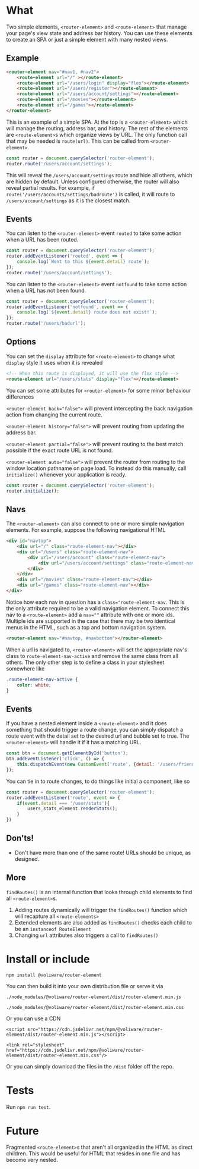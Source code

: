 # What
Two simple elements, `<router-element>` and `<route-element>` that manage your page's view state and address bar history. You can use these elements to create an SPA or just a simple element with many nested views.

## Example

```html
<router-element nav="#nav1, #nav2">
    <route-element url="/" ></route-element>
    <route-element url="/users/login" display="flex"></route-element>
    <route-element url="/users/register"></route-element>
    <route-element url="/users/account/settings"></route-element>
    <route-element url="/movies"></route-element>
    <route-element url="/games"></route-element>
</router-element>
```

This is an example of a simple SPA. At the top is a `<router-element>` which will manage the routing, address bar, and history. The rest of the elements are `<route-element>`s which organize views by URL. The only function call that may be needed is `route(url)`. This can be called from `<router-element>`.

```js
const router = document.querySelector('router-element');
router.route('/users/account/settings');
```

This will reveal the `/users/account/settings` route and hide all others, which are hidden by default. Unless configured otherwise, the router will also reveal partial results. For example, if `route('/users/accounts/settings/badroute')` is called, it will route to `/users/account/settings` as it is the closest match.

## Events
You can listen to the `<router-element>` event `routed` to take some action when a URL has been routed.

```js
const router = document.querySelector('router-element');
router.addEventListener('routed', event => {
    console.log(`Went to this ${event.detail} route`);
});
router.route('/users/account/settings');
```

You can listen to the `<router-element>` event `notfound` to take some action when a URL has not been found.
```js
const router = document.querySelector('router-element');
router.addEventListener('notfound', event => {
    console.log(`${event.detail} route does not exist!`);
});
router.route('/users/badurl');
```

## Options
You can set the `display` attribute for `<route-element>` to change what `display` style it uses when it is revealed

```html
<!-- When this route is displayed, it will use the flex style -->
<route-element url="/users/stats" display="flex"></route-element>
```

You can set some attributes for `<router-element>` for some minor behaviour differences

`<router-element back="false">` will prevent intercepting the back navigation action from changing the current route.

`<router-element history="false">` will prevent routing from updating the address bar. 

`<router-element partial="false">` will prevent routing to the best match possible if the exact route URL is not found. 

`<router-element auto="false">` will prevent the router from routing to the window location pathname on page load. To instead do this manually, call `initialize()` whenever your application is ready.

```js
const router = document.querySelector('router-element');
router.initialize(); 
```

## Navs
The `<router-element>` can also connect to one or more simple navigation elements. For example, suppose the following navigational HTML

```html
<div id="navtop">
    <div url="/" class="route-element-nav"></div>
    <div url="/users" class="route-element-nav">
        <div url="/users/account" class="route-element-nav">
            <div url="/users/account/settings" class="route-element-nav"></div>
        </div>
    </div>
    <div url="/movies" class="route-element-nav"></div>
    <div url="/games" class="route-element-nav"></div>
</div>
```

Notice how each nav in question has a `class="route-element-nav`. This is the only attribute required to be a valid navigation element. To connect this nav to a `<route-element>` add a `nav=""` attribute with one or more ids. Multiple ids are supported in the case that there may be two identical menus in the HTML, such as a top and bottom navigation system.

```html
<router-element nav="#navtop, #navbottom"></router-element>
```

When a url is navigated to, `<router-element>` will set the appropriate nav's class to `route-element-nav-active` and remove the same class from all others. The only other step is to define a class in your stylesheet somewhere like

```css
.route-element-nav-active {
    color: white;
}
```

## Events
If you have a nested element inside a `<route-element>` and it does something that should trigger a route change, you can simply dispatch a route event with the detail set to the desired url and bubble set to true. The `<router-element>` will handle it if it has a matching URL.

```js 
const btn = document.getElementById('button');
btn.addEventListener('click', () => {
    this.dispatchEvent(new CustomEvent('route', {detail: '/users/friends', bubbles: true}));
});
```

You can tie in to route changes, to do things like initial a component, like so

```js
const router = document.querySelector('router-element');
router.addEventListener('route', event => {
    if(event.detail === '/user/stats'){
        users_stats_element.renderStats();
    }
}) 
```

## Don'ts!
- Don't have more than one of the same route! URLs should be unique, as designed.

## More
`findRoutes()` is an internal function that looks through child elements to find all `<route-element>`s.

1. Adding routes dynamically will trigger the `findRoutes()` function which will recapture all `<route-elements>`
2. Extended elements are also added as `findRoutes()` checks each child to be an `instanceof RouteElement`
3. Changing `url` attributes also triggers a call to `findRoutes()`

# Install or include

`npm install @voliware/router-element`

You can then build it into your own distribution file or serve it via 

`./node_modules/@voliware/router-element/dist/router-element.min.js`

`./node_modules/@voliware/router-element/dist/router-element.min.css`

Or you can use a CDN

`<script src="https://cdn.jsdelivr.net/npm/@voliware/router-element/dist/router-element.min.js"></script>`

`<link rel="stylesheet" href="https://cdn.jsdelivr.net/npm/@voliware/router-element/dist/router-element.min.css"/>`

Or you can simply download the files in the `/dist` folder off the repo.

# Tests
Run `npm run test`.

# Future
Fragmented `<route-element>`s that aren't all organized in the HTML as direct children. This would be useful for HTML that resides in one file and has become very nested.
